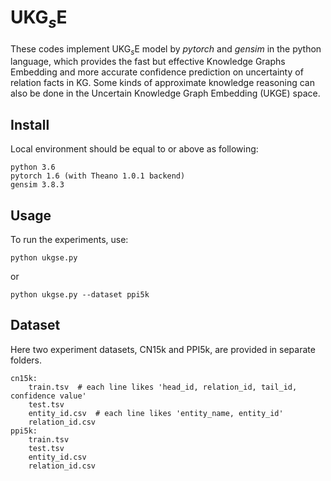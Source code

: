 # UKG$_s$E
These codes implement UKG$_s$E model by *pytorch* and *gensim* in the python language, which provides the fast but effective Knowledge Graphs Embedding and more accurate confidence prediction on uncertainty of relation facts in KG. Some kinds of approximate knowledge reasoning can also be done in the Uncertain Knowledge Graph Embedding (UKGE) space. 

## Install
Local environment should be equal to or above as following:

    python 3.6
    pytorch 1.6 (with Theano 1.0.1 backend)
    gensim 3.8.3

## Usage
To run the experiments, use:

    python ukgse.py
    
or 

    python ukgse.py --dataset ppi5k 
    
## Dataset
Here two experiment datasets, CN15k and PPI5k, are provided in separate folders.

    cn15k:
        train.tsv  # each line likes 'head_id, relation_id, tail_id, confidence value'
        test.tsv
        entity_id.csv  # each line likes 'entity_name, entity_id'
        relation_id.csv
    ppi5k:
        train.tsv
        test.tsv
        entity_id.csv
        relation_id.csv
        


